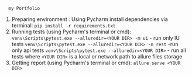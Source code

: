       my Portfolio
1. Preparing environment :  Using Pycharm install dependencies via terminal: `pip install -r requirements.txt`
2. Running tests (using Pycharm's terminal or cmd):
     `venv\Scripts\pytest.exe --alluredir=<YOUR DIR> -m ui` - run only IU tests
     `venv\Scripts\pytest.exe --alluredir=<YOUR DIR> -m rest` -run only api tests
     `venv\Scripts\pytest.exe --alluredir=<YOUR DIR>` - run all tests
          where `<YOUR DIR>` is a local or network path to allure files storage
3. Getting report (using Pycharm's terminal or cmd):
     `allure serve <YOUR DIR>`
